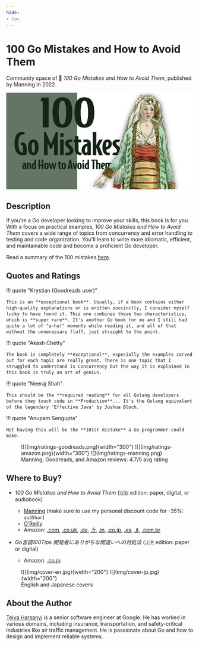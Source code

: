 ```yaml
---
hide:
- toc
---
```


# 100 Go Mistakes and How to Avoid Them

Community space of 📖 _100 Go Mistakes and How to Avoid Them_, published by Manning in 2022.

![](img/cover.png)

## Description

If you're a Go developer looking to improve your skills, this book is for you. With a focus on practical examples, _100 Go Mistakes and How to Avoid Them_ covers a wide range of topics from concurrency and error handling to testing and code organization. You'll learn to write more idiomatic, efficient, and maintainable code and become a proficient Go developer.

Read a summary of the 100 mistakes [here](https://100go.co).

## Quotes and Ratings

!!! quote "Krystian (Goodreads user)"

    This is an **exceptional book**. Usually, if a book contains either high-quality explanations or is written succinctly, I consider myself lucky to have found it. This one combines these two characteristics, which is **super rare**. It's another Go book for me and I still had quite a lot of "a-ha!" moments while reading it, and all of that without the unnecessary fluff, just straight to the point.

!!! quote "Akash Chetty"

    The book is completely **exceptional**, especially the examples carved out for each topic are really great. There is one topic that I struggled to understand is Concurrency but the way it is explained in this book is truly an art of genius.

!!! quote "Neeraj Shah"

    This should be the **required reading** for all Golang developers before they touch code in **Production**... It's the Golang equivalent of the legendary 'Effective Java' by Joshua Bloch.

!!! quote "Anupam Sengupta"

    Not having this will be the **101st mistake** a Go programmer could make.

<figure markdown>
  ![](img/ratings-goodreads.png){width="300"}
  ![](img/ratings-amazon.png){width="300"}
  ![](img/ratings-manning.png)
  <figcaption>Manning, Goodreads, and Amazon reviews: 4.7/5 avg rating</figcaption>
</figure>

## Where to Buy?

* _100 Go Mistakes and How to Avoid Them_ (🇬🇧 edition: paper, digital, or audiobook)
	* [Manning](https://www.manning.com/books/100-go-mistakes-and-how-to-avoid-them) (make sure to use my personal discount code for -35%: `au35har`)
	* [O’Reilly](https://www.oreilly.com/library/view/100-go-mistakes/9781617299599/)
	* Amazon: [.com](https://www.amazon.com/dp/1617299596), [.co.uk](https://www.amazon.co.uk/dp/B0BBSNJR6B), [.de](https://www.amazon.de/dp/B0BBHQD8BQ), [.fr](https://www.amazon.fr/100-Mistakes-How-Avoid-Them/dp/1617299596), [.in](https://www.amazon.in/dp/B0BBHQD8BQ), [.co.jp](https://www.amazon.co.jp/dp/B0BBHQD8BQ), [.es](https://www.amazon.es/dp/B0BBHQD8BQ), [.it](https://www.amazon.it/dp/B0BBHQD8BQ), [.com.br](https://www.amazon.com.br/dp/B0BBHQD8BQ)

* _Go言語100Tips 開発者にありがちな間違いへの対処法_ (🇯🇵 edition: paper or digital)
	* Amazon: [.co.jp](https://www.amazon.co.jp/exec/obidos/ASIN/4295017531/)

<figure markdown>
  ![](img/cover-en.jpg){width="200"}
  ![](img/cover-jp.jpg){width="200"}
  <figcaption>English and Japanese covers</figcaption>
</figure>

## About the Author

[Teiva Harsanyi](https://teivah.dev) is a senior software engineer at Google. He has worked in various domains, including insurance, transportation, and safety-critical industries like air traffic management. He is passionate about Go and how to design and implement reliable systems.
